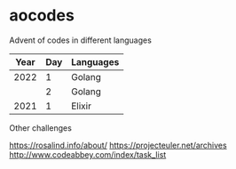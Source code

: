 # aocodes
Advent of codes in different languages



|Year | Day |Languages|
|----|--|-------------|
|2022|1 | Golang|
|    |2 | Golang|
|2021|1 | Elixir |


Other challenges

https://rosalind.info/about/
https://projecteuler.net/archives
http://www.codeabbey.com/index/task_list

